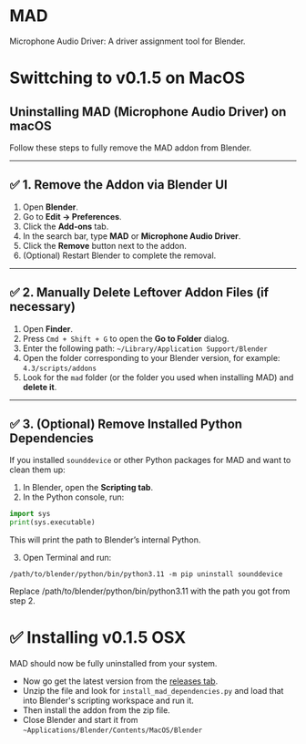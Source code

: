 # MAD
Microphone Audio Driver: A driver assignment tool for Blender.


# Swittching to v0.1.5 on MacOS
## Uninstalling MAD (Microphone Audio Driver) on macOS

Follow these steps to fully remove the MAD addon from Blender.

---

## ✅ 1. Remove the Addon via Blender UI

1. Open **Blender**.
2. Go to **Edit → Preferences**.
3. Click the **Add-ons** tab.
4. In the search bar, type **MAD** or **Microphone Audio Driver**.
5. Click the **Remove** button next to the addon.
6. (Optional) Restart Blender to complete the removal.

---

## ✅ 2. Manually Delete Leftover Addon Files (if necessary)

1. Open **Finder**.
2. Press `Cmd + Shift + G` to open the **Go to Folder** dialog.
3. Enter the following path:
`~/Library/Application Support/Blender
`
4. Open the folder corresponding to your Blender version, for example: `4.3/scripts/addons`
5. Look for the `mad` folder (or the folder you used when installing MAD) and **delete it**.

---

## ✅ 3. (Optional) Remove Installed Python Dependencies

If you installed `sounddevice` or other Python packages for MAD and want to clean them up:

1. In Blender, open the **Scripting tab**.
2. In the Python console, run:

```python
import sys
print(sys.executable)
```
This will print the path to Blender’s internal Python.

3. Open Terminal and run:

`/path/to/blender/python/bin/python3.11 -m pip uninstall sounddevice
`

Replace /path/to/blender/python/bin/python3.11 with the path you got from step 2.

# ✅ Installing v0.1.5 OSX
MAD should now be fully uninstalled from your system. 

- Now go get the latest version from the [releases tab](https://github.com/F1dg3tXD/MAD/releases).
- Unzip the file and look for `install_mad_dependencies.py` and load that into Blender's scripting workspace and run it.
- Then install the addon from the zip file.
-  Close Blender and start it from `~Applications/Blender/Contents/MacOS/Blender`
